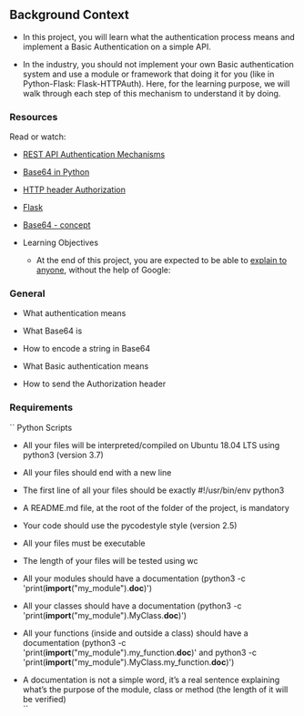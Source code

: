 ## Background Context  

- In this project, you will learn what the authentication process means and implement a Basic Authentication on a simple API.  


- In the industry, you should not implement your own Basic authentication system and use a module or framework that doing it for you (like in Python-Flask: Flask-HTTPAuth). Here, for the learning purpose, we will walk through each step of this mechanism to understand it by doing.  




### Resources  

Read or watch:

- [REST API Authentication
Mechanisms](https://intranet.alxswe.com/rltoken/ssg5umgsMk5jKM8WRHk2Ug)  

- [Base64 in Python](https://intranet.alxswe.com/rltoken/RpaPRyKx1rdHgRSUyuPfeg)  

- [HTTP header
  Authorization](https://intranet.alxswe.com/rltoken/WlARq8tQPUGQq5VphLKM4w)  

- [Flask](https://intranet.alxswe.com/rltoken/HG5WXgSja5kMa29fbMd9Aw)  

- [Base64 - concept](https://intranet.alxswe.com/rltoken/br6Rp4iMaOce6EAC-JQnOw)  

- Learning Objectives
    * At the end of this project, you are expected to be able to [explain to anyone](https://intranet.alxswe.com/rltoken/swiIZazfz7mspY1vjuy_Zg), without the help of Google:  


### General  

- What authentication means  

- What Base64 is  

- How to encode a string in Base64  

- What Basic authentication means  

- How to send the Authorization header  

### Requirements  

``
Python Scripts  

- All your files will be interpreted/compiled on Ubuntu 18.04 LTS using python3 (version 3.7)  

- All your files should end with a new line  

- The first line of all your files should be exactly #!/usr/bin/env python3  

- A README.md file, at the root of the folder of the project, is mandatory  

- Your code should use the pycodestyle style (version 2.5)  

- All your files must be executable  

- The length of your files will be tested using wc  

- All your modules should have a documentation (python3 -c 'print(__import__("my_module").__doc__)')  

- All your classes should have a documentation (python3 -c 'print(__import__("my_module").MyClass.__doc__)')  

- All your functions (inside and outside a class) should have a documentation (python3 -c 'print(__import__("my_module").my_function.__doc__)' and python3 -c 'print(__import__("my_module").MyClass.my_function.__doc__)')  

- A documentation is not a simple word, it’s a real sentence explaining what’s the purpose of the module, class or method (the length of it will be verified)  
``

